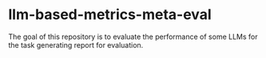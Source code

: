 # llm-based-metrics-meta-eval
The goal of this repository is to evaluate the performance of some LLMs for the task generating report for evaluation.
